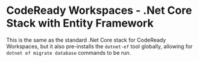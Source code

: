 # CodeReady Workspaces - .Net Core Stack with Entity Framework

This is the same as the standard .Net Core stack for CodeReady Workspaces, but it also pre-installs the `dotnet-ef` tool globally, allowing for `dotnet ef migrate database` commands to be run.

